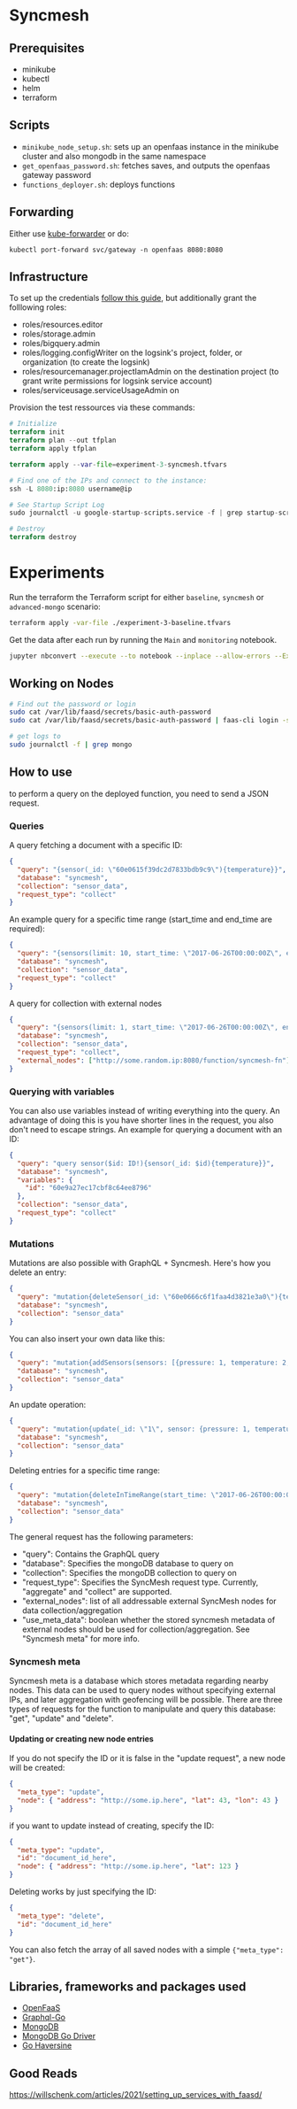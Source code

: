 # Syncmesh

## Prerequisites

- minikube
- kubectl
- helm
- terraform

## Scripts

- `minikube_node_setup.sh`: sets up an openfaas instance in the minikube cluster and also mongodb in the same namespace
- `get_openfaas_password.sh`: fetches saves, and outputs the openfaas gateway password
- `functions_deployer.sh`: deploys functions

## Forwarding

Either use [kube-forwarder](https://www.electronjs.org/apps/kube-forwarder) or do:

`kubectl port-forward svc/gateway -n openfaas 8080:8080`

## Infrastructure

To set up the credentials [follow this guide](https://learn.hashicorp.com/tutorials/terraform/google-cloud-platform-build#set-up-gcp), but additionally grant the folllowing roles:

- roles/resources.editor
- roles/storage.admin
- roles/bigquery.admin
- roles/logging.configWriter on the logsink's project, folder, or organization (to create the logsink)
- roles/resourcemanager.projectIamAdmin on the destination project (to grant write permissions for logsink service
  account)
- roles/serviceusage.serviceUsageAdmin on

Provision the test ressources via these commands:

```terraform
# Initialize
terraform init
terraform plan --out tfplan
terraform apply tfplan

terraform apply --var-file=experiment-3-syncmesh.tfvars

# Find one of the IPs and connect to the instance:
ssh -L 8080:ip:8080 username@ip

# See Startup Script Log
sudo journalctl -u google-startup-scripts.service -f | grep startup-script

# Destroy
terraform destroy
```

# Experiments

Run the terraform the Terraform script for either `baseline`, `syncmesh` or `advanced-mongo` scenario:

```bash
terraform apply -var-file ./experiment-3-baseline.tfvars
```

Get the data after each run by running the `Main` and `monitoring` notebook.

```bash
jupyter nbconvert --execute --to notebook --inplace --allow-errors --ExecutePreprocessor.timeout=-1 Main.ipynb  --output Test_main.ipynb
```

## Working on Nodes

```bash
# Find out the password or login
sudo cat /var/lib/faasd/secrets/basic-auth-password
sudo cat /var/lib/faasd/secrets/basic-auth-password | faas-cli login -s

# get logs to
sudo journalctl -f | grep mongo


```

## How to use

to perform a query on the deployed function, you need to send a JSON request.

### Queries

A query fetching a document with a specific ID:

```json
{
  "query": "{sensor(_id: \"60e0615f39dc2d7833bdb9c9\"){temperature}}",
  "database": "syncmesh",
  "collection": "sensor_data",
  "request_type": "collect"
}
```

An example query for a specific time range (start_time and end_time are required):

```json
{
  "query": "{sensors(limit: 10, start_time: \"2017-06-26T00:00:00Z\", end_time: \"2017-07-01T00:00:00Z\"){temperature humidity timestamp}}",
  "database": "syncmesh",
  "collection": "sensor_data",
  "request_type": "collect"
}
```

A query for collection with external nodes

```json
{
  "query": "{sensors(limit: 1, start_time: \"2017-06-26T00:00:00Z\", end_time: \"2017-08-01T00:00:00Z\"){temperature humidity timestamp}}",
  "database": "syncmesh",
  "collection": "sensor_data",
  "request_type": "collect",
  "external_nodes": ["http://some.random.ip:8080/function/syncmesh-fn"]
}
```

### Querying with variables

You can also use variables instead of writing everything into the query. An advantage of doing this is you have shorter
lines in the request, you also don't need to escape strings. An example for querying a document with an ID:

```json
{
  "query": "query sensor($id: ID!){sensor(_id: $id){temperature}}",
  "database": "syncmesh",
  "variables": {
    "id": "60e9a27ec17cbf8c64ee8796"
  },
  "collection": "sensor_data",
  "request_type": "collect"
}
```

### Mutations

Mutations are also possible with GraphQL + Syncmesh. Here's how you delete an entry:

```json
{
  "query": "mutation{deleteSensor(_id: \"60e0666c6f1faa4d3821e3a0\"){temperature}}",
  "database": "syncmesh",
  "collection": "sensor_data"
}
```

You can also insert your own data like this:

```json
{
  "query": "mutation{addSensors(sensors: [{pressure: 1, temperature: 2, humidity: 23, lat: 23.123, lon: 23.232, timestamp: \"2017-06-26T00:00:00Z\"}])}",
  "database": "syncmesh",
  "collection": "sensor_data"
}
```

An update operation:

```json
{
  "query": "mutation{update(_id: \"1\", sensor: {pressure: 1, temperature: 2, humidity: 23, lat: 23.123, lon: 23.232, timestamp: \"2017-06-26T00:00:00Z\"}){temperature}}",
  "database": "syncmesh",
  "collection": "sensor_data"
}
```

Deleting entries for a specific time range:

```json
{
  "query": "mutation{deleteInTimeRange(start_time: \"2017-06-26T00:00:00Z\", end_time: \"2017-07-02T00:00:00Z\")}",
  "database": "syncmesh",
  "collection": "sensor_data"
}
```

The general request has the following parameters:

- "query": Contains the GraphQL query
- "database": Specifies the mongoDB database to query on
- "collection": Specifies the mongoDB collection to query on
- "request_type": Specifies the SyncMesh request type. Currently, "aggregate" and "collect" are supported.
- "external_nodes": list of all addressable external SyncMesh nodes for data collection/aggregation
- "use_meta_data": boolean whether the stored syncmesh metadata of external nodes should be used for collection/aggregation.
  See "Syncmesh meta" for more info.

### Syncmesh meta

Syncmesh meta is a database which stores metadata regarding nearby nodes.
This data can be used to query nodes without specifying external IPs, and later aggregation with geofencing will be possible.
There are three types of requests for the function to manipulate and query this database: "get", "update" and "delete".

#### Updating or creating new node entries

If you do not specify the ID or it is false in the "update request", a new node will be created:

```json
{
  "meta_type": "update",
  "node": { "address": "http://some.ip.here", "lat": 43, "lon": 43 }
}
```

if you want to update instead of creating, specify the ID:

```json
{
  "meta_type": "update",
  "id": "document_id_here",
  "node": { "address": "http://some.ip.here", "lat": 123 }
}
```

Deleting works by just specifying the ID:

```json
{
  "meta_type": "delete",
  "id": "document_id_here"
}
```

You can also fetch the array of all saved nodes with a simple `{"meta_type": "get"}`.

## Libraries, frameworks and packages used

- [OpenFaaS](https://github.com/openfaas)
- [Graphql-Go](https://github.com/graphql-go/graphql)
- [MongoDB](https://www.mongodb.com/)
- [MongoDB Go Driver](https://pkg.go.dev/go.mongodb.org/mongo-driver#section-readme)
- [Go Haversine](https://github.com/umahmood/haversine)

## Good Reads

https://willschenk.com/articles/2021/setting_up_services_with_faasd/
